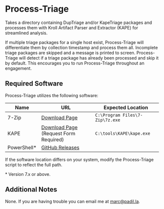 # Process-Triage

Takes a directory containing DupTriage and/or KapeTriage packages and processes them with Kroll Artifact Parser and Extractor (KAPE) for streamlined analysis.

If multiple triage packages for a single host exist, Process-Triage will differentiate them by collection timestamp and process them all. Incomplete triage packages are skipped and a message is printed to screen. Process-Triage will detect if a triage package has already been processed and skip it by default. This encourages you to run Process-Triage throughout an engagement.

## Required Software

Process-Triage utilizes the following software:

|Name|URL|Expected Location|
|----|----|----|
|7-Zip|[Download Page](https://www.7-zip.org/download.html)|`C:\Program Files\7-Zip\7z.exe`|
|KAPE|[Download Page](https://www.kroll.com/en/services/cyber-risk/investigate-and-respond/kroll-artifact-parser-extractor-kape) (Request Form Required)|`C:\tools\KAPE\kape.exe`|
|PowerShell*|[GitHub Releases](https://github.com/PowerShell/powershell/releases)||

If the software location differs on your system, modify the Process-Triage script to reflect the full path.

\* Version 7.x or above.

## Additional Notes

None. If you are having trouble you can email me at [marc@padil.la](mailto:marc@padil.la).
